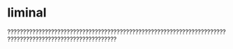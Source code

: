 # liminal
?????????????????????????????????????????????????????????????????????????????????????????????????????????
